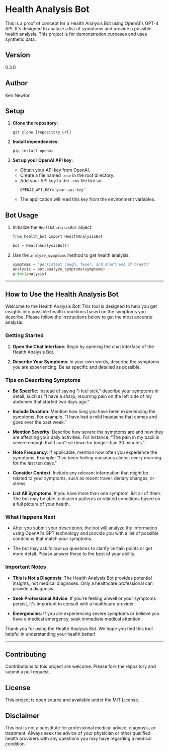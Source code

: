 # Health Analysis Bot

This is a proof of concept for a Health Analysis Bot using OpenAI's GPT-4 API. It's designed to analyze a list of symptoms and provide a possible health analysis. This project is for demonstration purposes and uses synthetic data.

## Version

0.3.0

## Author

Ken Newton

## Setup

1. **Clone the repository:**
   ```
   git clone [repository_url]
   ```
2. **Install dependencies:**
   ```
   pip install openai
   ```

3. **Set up your OpenAI API key:**
   - Obtain your API key from OpenAI.
   - Create a file named `.env` in the root directory.
   - Add your API key to the `.env` file like so:
     ```
     OPENAI_API_KEY='your-api-key'
     ```
   - The application will read this key from the environment variables.

## Bot Usage

1. Initialize the `HealthAnalysisBot` object:
   ```python
   from health_bot import HealthAnalysisBot

   bot = HealthAnalysisBot()
   ```

2. Use the `analyze_symptoms` method to get health analysis:
   ```python
   symptoms = "persistent cough, fever, and shortness of breath"
   analysis = bot.analyze_symptoms(symptoms)
   print(analysis)
   ```
---

## How to Use the Health Analysis Bot

Welcome to the Health Analysis Bot! This tool is designed to help you get insights into possible health conditions based on the symptoms you describe. Please follow the instructions below to get the most accurate analysis:

### Getting Started

1. **Open the Chat Interface**: Begin by opening the chat interface of the Health Analysis Bot.

2. **Describe Your Symptoms**: In your own words, describe the symptoms you are experiencing. Be as specific and detailed as possible. 

### Tips on Describing Symptoms

- **Be Specific**: Instead of saying "I feel sick," describe your symptoms in detail, such as "I have a sharp, recurring pain on the left side of my abdomen that started two days ago."

- **Include Duration**: Mention how long you have been experiencing the symptoms. For example, "I have had a mild headache that comes and goes over the past week."

- **Mention Severity**: Describe how severe the symptoms are and how they are affecting your daily activities. For instance, "The pain in my back is severe enough that I can't sit down for longer than 30 minutes."

- **Note Frequency**: If applicable, mention how often you experience the symptoms. Example: "I've been feeling nauseous almost every morning for the last ten days."

- **Consider Context**: Include any relevant information that might be related to your symptoms, such as recent travel, dietary changes, or stress.

- **List All Symptoms**: If you have more than one symptom, list all of them. The bot may be able to discern patterns or related conditions based on a full picture of your health.

### What Happens Next

- After you submit your description, the bot will analyze the information using OpenAI's GPT technology and provide you with a list of possible conditions that match your symptoms.

- The bot may ask follow-up questions to clarify certain points or get more detail. Please answer these to the best of your ability.

### Important Notes

- **This is Not a Diagnosis**: The Health Analysis Bot provides potential insights, not medical diagnoses. Only a healthcare professional can provide a diagnosis.

- **Seek Professional Advice**: If you're feeling unwell or your symptoms persist, it's important to consult with a healthcare provider.

- **Emergencies**: If you are experiencing severe symptoms or believe you have a medical emergency, seek immediate medical attention.

Thank you for using the Health Analysis Bot. We hope you find this tool helpful in understanding your health better!

--- 

## Contributing

Contributions to this project are welcome. Please fork the repository and submit a pull request.

## License

This project is open source and available under the MIT License.

## Disclaimer

This bot is not a substitute for professional medical advice, diagnosis, or treatment. Always seek the advice of your physician or other qualified health providers with any questions you may have regarding a medical condition.
